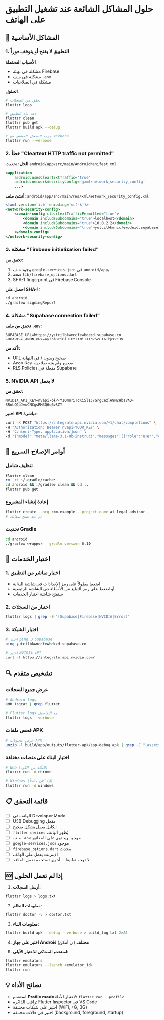 # حلول المشاكل الشائعة عند تشغيل التطبيق على الهاتف

## 🔧 المشاكل الأساسية

### 1. التطبيق لا يفتح أو يتوقف فوراً

**الأسباب المحتملة:**
- مشكلة في تهيئة Firebase
- مشكلة في ملف `.env`
- مشكلة في الصلاحيات

**الحلول:**
```bash
# تحقق من السجلات
flutter logs

# أعد بناء التطبيق
flutter clean
flutter pub get
flutter build apk --debug

# جرب التشغيل المباشر مع verbose
flutter run --verbose
```

### 2. خطأ "Cleartext HTTP traffic not permitted"

**الحل:** تحديث `android/app/src/main/AndroidManifest.xml`
```xml
<application
    android:usesCleartextTraffic="true"
    android:networkSecurityConfig="@xml/network_security_config"
    ...>
```

**أنشئ ملف:** `android/app/src/main/res/xml/network_security_config.xml`
```xml
<?xml version="1.0" encoding="utf-8"?>
<network-security-config>
    <domain-config cleartextTrafficPermitted="true">
        <domain includeSubdomains="true">localhost</domain>
        <domain includeSubdomains="true">10.0.2.2</domain>
        <domain includeSubdomains="true">yutcilbkwnccfewbdezd.supabase.co</domain>
    </domain-config>
</network-security-config>
```

### 3. مشكلة "Firebase initialization failed"

**تحقق من:**
1. وجود ملف `google-services.json` في `android/app/`
2. صحة `lib/firebase_options.dart`
3. SHA-1 fingerprint في Firebase Console

**احصل على SHA-1:**
```bash
cd android
./gradlew signingReport
```

### 4. مشكلة "Supabase connection failed"

**تحقق من ملف `.env`:**
```env
SUPABASE_URL=https://yutcilbkwnccfewbdezd.supabase.co
SUPABASE_ANON_KEY=eyJhbGciOiJIUzI1NiIsInR5cCI6IkpXVCJ9...
```

**تأكد من:**
- URL صحيح وبدون / في النهاية
- Anon Key صحيح ولم ينته صلاحيته
- RLS Policies مفعلة في Supabase

### 5. NVIDIA API لا يعمل

**تحقق من:**
```env
NVIDIA_API_KEY=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
```

**اختبر API مباشرة:**
```bash
curl -X POST "https://integrate.api.nvidia.com/v1/chat/completions" \
-H "Authorization: Bearer nvapi-YOUR_KEY" \
-H "Content-Type: application/json" \
-d '{"model":"meta/llama-3.1-8b-instruct","messages":[{"role":"user","content":"Hello"}]}'
```

## 🚀 أوامر الإصلاح السريع

### تنظيف شامل
```bash
flutter clean
rm -rf ~/.gradle/caches
cd android && ./gradlew clean && cd ..
flutter pub get
```

### إعادة إنشاء المشروع
```bash
flutter create --org com.example --project-name ai_legal_advisor .
# ثم أعد نسخ ملفاتك
```

### تحديث Gradle
```bash
cd android
./gradlew wrapper --gradle-version 8.10
```

## 📱 اختبار الخدمات

### 1. اختبار مباشر من التطبيق
- اضغط مطولاً على رمز الإعدادات في شاشة البداية
- أو اضغط على رمز التبليغ عن الأخطاء في الشاشة الرئيسية
- ستفتح شاشة اختبار الخدمات

### 2. اختبار من السجلات
```bash
flutter logs | grep -E "(Supabase|Firebase|NVIDIA|Error)"
```

### 3. اختبار الشبكة
```bash
# اختبر ping لـ Supabase
ping yutcilbkwnccfewbdezd.supabase.co

# اختبر NVIDIA API
curl -I https://integrate.api.nvidia.com/
```

## 🔍 تشخيص متقدم

### عرض جميع السجلات
```bash
# Android logs
adb logcat | grep flutter

# Flutter logs مع التفاصيل
flutter logs --verbose
```

### فحص ملفات APK
```bash
# عرض محتويات APK
unzip -l build/app/outputs/flutter-apk/app-debug.apk | grep -E "(assets|\.env)"
```

### اختبار البناء على منصات مختلفة
```bash
# Web (للتأكد من الكود)
flutter run -d chrome

# Windows (إذا كان متاحاً)
flutter run -d windows
```

## 📋 قائمة التحقق

- [ ] الهاتف في Developer Mode
- [ ] USB Debugging مفعل
- [ ] الكابل يعمل بشكل صحيح
- [ ] `flutter devices` يُظهر الهاتف
- [ ] ملف `.env` موجود ويحتوي على المفاتيح
- [ ] `google-services.json` موجود
- [ ] `firebase_options.dart` محدث
- [ ] الإنترنت يعمل على الهاتف
- [ ] لا توجد تطبيقات أخرى تستخدم نفس المنافذ

## 🆘 إذا لم تعمل الحلول

1. **أرسل السجلات:**
```bash
flutter logs > logs.txt
```

2. **معلومات النظام:**
```bash
flutter doctor -v > doctor.txt
```

3. **معلومات البناء:**
```bash
flutter build apk --debug --verbose > build_log.txt 2>&1
```

4. **اختبر على جهاز Android مختلف** (إن أمكن)

5. **استخدم المحاكي للاختبار الأولي:**
```bash
flutter emulators
flutter emulators --launch <emulator_id>
flutter run
```

## 💡 نصائح الأداء

- استخدم **Profile mode** لاختبار الأداء: `flutter run --profile`
- راقب الذاكرة: Flutter Inspector في VS Code
- اختبر على شبكات مختلفة (WiFi, 4G, 3G)
- اختبر في حالات مختلفة (background, foreground, startup)
